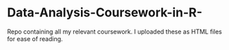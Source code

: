 # Data-Analysis-Coursework-in-R-
Repo containing all my relevant coursework. I uploaded these as HTML files for ease of reading. 

